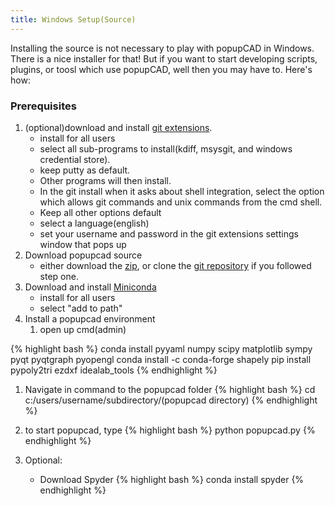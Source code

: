 ```yaml
---
title: Windows Setup(Source)
---
```


Installing the source is not necessary to play with popupCAD in Windows.  There is a nice installer for that!  But if you want to start developing scripts, plugins, or toosl which use popupCAD, well then you may have to.  Here's how:

### Prerequisites
1. (optional)download and install [git extensions](https://github.com/gitextensions/gitextensions/releases).
    * install for all users
    * select all sub-programs to install(kdiff, msysgit, and windows credential store).
    * keep putty as default.
    * Other programs will then install.
    * In the git install when it asks about shell integration, select the option which allows git commands and unix commands from the cmd shell.
    * Keep all other options default
    * select a language(english)
    * set your username and password in the git extensions settings window that pops up
1. Download popupcad source
    * either download the [zip](https://github.com/popupcad/popupcad/archive/master.zip), or clone the [git repository](https://github.com/popupcad/popupcad.git) if you followed step one.
1. Download and install [Miniconda](https://repo.continuum.io/miniconda/Miniconda3-latest-Windows-x86_64.exe)
    * install for all users
    * select "add to path"
1. Install a popupcad environment
    1. open up cmd(admin)

{% highlight bash %}
conda install pyyaml numpy scipy matplotlib sympy pyqt pyqtgraph pyopengl
conda install -c conda-forge shapely
pip install pypoly2tri ezdxf idealab_tools
{% endhighlight %}

1. Navigate in command to the popupcad folder
{% highlight bash %}
cd c:/users/username/subdirectory/(popupcad directory)
{% endhighlight %}

1. to start popupcad, type
{% highlight bash %}
python popupcad.py
{% endhighlight %}

1. Optional:
    * Download Spyder
{% highlight bash %}
conda install spyder
{% endhighlight %}
